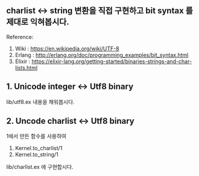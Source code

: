 ## charlist <-> string 변환을 직접 구현하고 bit syntax 를 제대로 익혀봅시다.

Reference:

1. Wiki : https://en.wikipedia.org/wiki/UTF-8
2. Erlang : http://erlang.org/doc/programming_examples/bit_syntax.html
3. Elixir : https://elixir-lang.org/getting-started/binaries-strings-and-char-lists.html

## 1. Unicode integer <-> Utf8 binary

lib/utf8.ex 내용을 채워봅시다.

## 2. Uncode charlist <-> Utf8 binary

1에서 만든 함수를 사용하여

1. Kernel.to_charlist/1
2. Kernel.to_string/1

lib/charlist.ex 에 구현합시다.
